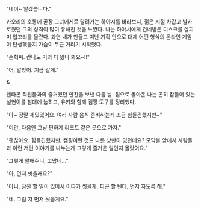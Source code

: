 "네이~ 알겠습니다." 

카오리의 호통에 곧장 그녀에게로 달려가는 하야시를 바라보니, 젊은 시절 차갑고 날카로웠던 그의 성격이 많이 유해진 것을 느꼈다. 
나는 하야시에게 건네받은 디스크를 살피며 입꼬리를 올렸다. 
과연 내가 만들고 떠난 기획 안으로 대체 어떤 형식의 온라인 게임이 탄생했을지 가슴이 두근 거리기 시작했다. 

"준혁씨. 칸나도 거의 다 왔나 봐요~!!" 

"어, 알았어. 지금 갈게." 

& 

펜타곤 직원들과의 즐거웠던 만찬을 보낸 다음 날. 
집으로 돌아온 나는 곤히 잠들어 있는 설현이를 침대에 눕히고, 유키와 함께 캠핑 도구를 정리했다. 

"아~ 정말 재밌었어요. 여러 사람 음식 준비하는게 조금 힘들긴했지만~" 

"미안, 다음엔 그냥 편하게 리조트 같은 곳으로 가자." 

"괜찮아요. 힘들긴했지만, 캠핑이란 것도 나름 낭만이 있던데요? 모닥불 앞에서 사람들과 이런 저런 이야기를 나누는게 그렇게 즐거운 일인지 몰랐어요." 

"그렇게 말해주니, 고맙네..." 

"아, 먼저 씻을래요?" 

"아니, 잠깐 할 일이 있어서 이따가 씻을게. 피곤 할 텐데, 먼저 자도록 해." 

"네. 그럼 저 먼저 씻을게요." 